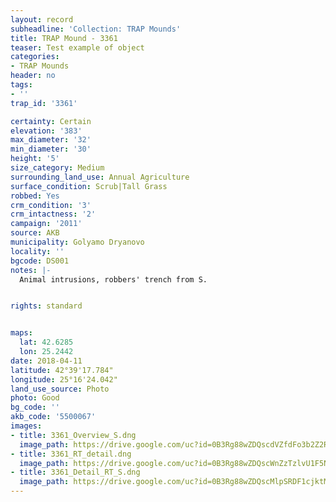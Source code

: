 ```yaml
---
layout: record
subheadline: 'Collection: TRAP Mounds'
title: TRAP Mound - 3361
teaser: Test example of object
categories:
- TRAP Mounds
header: no
tags:
- ''
trap_id: '3361'

certainty: Certain
elevation: '383'
max_diameter: '32'
min_diameter: '30'
height: '5'
size_category: Medium
surrounding_land_use: Annual Agriculture
surface_condition: Scrub|Tall Grass
robbed: Yes
crm_condition: '3'
crm_intactness: '2'
campaign: '2011'
source: AKB
municipality: Golyamo Dryanovo
locality: ''
bgcode: DS001
notes: |-
  Animal intrusions, robbers' trench from S.


rights: standard


maps:
  lat: 42.6285
  lon: 25.2442
date: 2018-04-11
latitude: 42°39'17.784"
longitude: 25°16'24.042"
land_use_source: Photo
photo: Good
bg_code: ''
akb_code: '5500067'
images:
- title: 3361_Overview_S.dng
  image_path: https://drive.google.com/uc?id=0B3Rg88wZDQscdVZfdFo3b2Z2RjA
- title: 3361_RT_detail.dng
  image_path: https://drive.google.com/uc?id=0B3Rg88wZDQscWnZzTzlvU1F5N1U
- title: 3361_Detail_RT_S.dng
  image_path: https://drive.google.com/uc?id=0B3Rg88wZDQscMlpSRDF1cjktMUE
---
```

